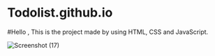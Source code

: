 # Todolist.github.io
#Hello ,
This is the project made by using HTML, CSS and JavaScript.
 
 
 
 
 ![Screenshot (17)](https://github.com/ryavee/Todolist.github.io/assets/46756880/b7dd1f02-cdfb-41b0-a589-d4aa49b3427d)
